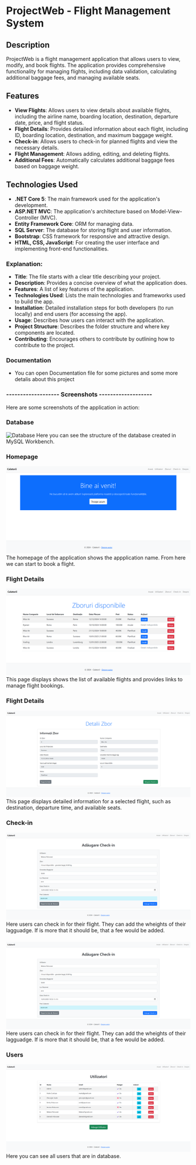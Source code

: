 # ProjectWeb - Flight Management System

## Description

ProjectWeb is a flight management application that allows users to view, modify, and book flights. The application provides comprehensive functionality for managing flights, including data validation, calculating additional baggage fees, and managing available seats.


## Features

- **View Flights**: Allows users to view details about available flights, including the airline name, boarding location, destination, departure date, price, and flight status.
- **Flight Details**: Provides detailed information about each flight, including ID, boarding location, destination, and maximum baggage weight.
- **Check-in**: Allows users to check-in for planned flights and view the necessary details.
- **Flight Management**: Allows adding, editing, and deleting flights.
- **Additional Fees**: Automatically calculates additional baggage fees based on baggage weight.


## Technologies Used

- **.NET Core 5**: The main framework used for the application's development.
- **ASP.NET MVC**: The application's architecture based on Model-View-Controller (MVC).
- **Entity Framework Core**: ORM for managing data.
- **SQL Server**: The database for storing flight and user information.
- **Bootstrap**: CSS framework for responsive and attractive design.
- **HTML, CSS, JavaScript**: For creating the user interface and implementing front-end functionalities.


### Explanation:

- **Title**: The file starts with a clear title describing your project.
- **Description**: Provides a concise overview of what the application does.
- **Features**: A list of key features of the application.
- **Technologies Used**: Lists the main technologies and frameworks used to build the app.
- **Installation**: Detailed installation steps for both developers (to run locally) and end users (for accessing the app).
- **Usage**: Describes how users can interact with the application.
- **Project Structure**: Describes the folder structure and where key components are located.
- **Contributing**: Encourages others to contribute by outlining how to contribute to the project.

### Documentation

 - You can open Documentation file for some pictures and some more detalis about this project

### ------------------- Screenshots -------------------
Here are some screenshots of the application in action:

### Database
![Database](assets/images/databse.png)
Here you can see the structure of the database created in MySQL Workbench.

### Homepage
![Homepage](assets/images/homepage.png)
The homepage of the application shows the appplication name. From here we can start to book a flight.

### Flight Details
![Flight List](assets/images/all-flights.png)
This page displays shows the list of available flights and provides links to manage flight bookings.

### Flight Details
![Flight Details](assets/images/flight-details.png)
This page displays detailed information for a selected flight, such as destination, departure time, and available seats.

### Check-in
![Check-in](assets/images/checkin-page.png)
Here users can check in for their flight. They can add the wheights of their lagguadge. If is more that it should be, that a fee would be added.

### 
![Check-in](assets/images/checkin-page.png)
Here users can check in for their flight. They can add the wheights of their lagguadge. If is more that it should be, that a fee would be added.

### Users
![Users](assets/images/users.png)
Here you can see all users that are in database.


